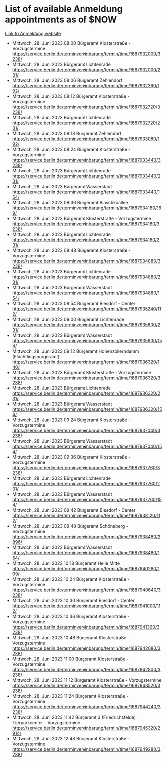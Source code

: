 # List of available Anmeldung appointments as of $NOW
[Link to Anmeldung website](https://service.berlin.de/terminvereinbarung/termin/tag.php?termin=1&anliegen[]=120686&dienstleisterlist=122210,122217,327316,122219,327312,122227,327314,122231,327346,122243,327348,122254,122252,329742,122260,329745,122262,329748,122271,327278,122273,327274,122277,327276,330436,122280,327294,122282,327290,122284,327292,122291,327270,122285,327266,122286,327264,122296,327268,150230,329760,122297,327286,122294,327284,122312,329763,122314,329775,122304,327330,122311,327334,122309,327332,317869,122281,327352,122279,329772,122283,122276,327324,122274,327326,122267,329766,122246,327318,122251,327320,122257,327322,122208,327298,122226,327300&herkunft=http%3A%2F%2Fservice.berlin.de%2Fdienstleistung%2F120686%2F)
- Mittwoch, 28. Juni 2023 08:00 Bürgeramt Klosterstraße - Vorzugstermine https://service.berlin.de/terminvereinbarung/termin/time/1687932000/3238/
- Mittwoch, 28. Juni 2023  Bürgeramt Lichtenrade https://service.berlin.de/terminvereinbarung/termin/time/1687932000/231/
- Mittwoch, 28. Juni 2023 08:06 Bürgeramt Zehlendorf https://service.berlin.de/terminvereinbarung/termin/time/1687932360/192/
- Mittwoch, 28. Juni 2023 08:12 Bürgeramt Klosterstraße - Vorzugstermine https://service.berlin.de/terminvereinbarung/termin/time/1687932720/3238/
- Mittwoch, 28. Juni 2023  Bürgeramt Lichtenrade https://service.berlin.de/terminvereinbarung/termin/time/1687932720/231/
- Mittwoch, 28. Juni 2023 08:18 Bürgeramt Zehlendorf https://service.berlin.de/terminvereinbarung/termin/time/1687933080/192/
- Mittwoch, 28. Juni 2023 08:24 Bürgeramt Klosterstraße - Vorzugstermine https://service.berlin.de/terminvereinbarung/termin/time/1687933440/3238/
- Mittwoch, 28. Juni 2023  Bürgeramt Lichtenrade https://service.berlin.de/terminvereinbarung/termin/time/1687933440/231/
- Mittwoch, 28. Juni 2023  Bürgeramt Wasserstadt https://service.berlin.de/terminvereinbarung/termin/time/1687933440/154/
- Mittwoch, 28. Juni 2023 08:36 Bürgeramt Blaschkoallee https://service.berlin.de/terminvereinbarung/termin/time/1687934160/169/
- Mittwoch, 28. Juni 2023  Bürgeramt Klosterstraße - Vorzugstermine https://service.berlin.de/terminvereinbarung/termin/time/1687934160/3238/
- Mittwoch, 28. Juni 2023  Bürgeramt Lichtenrade https://service.berlin.de/terminvereinbarung/termin/time/1687934160/231/
- Mittwoch, 28. Juni 2023 08:48 Bürgeramt Klosterstraße - Vorzugstermine https://service.berlin.de/terminvereinbarung/termin/time/1687934880/3238/
- Mittwoch, 28. Juni 2023  Bürgeramt Lichtenrade https://service.berlin.de/terminvereinbarung/termin/time/1687934880/231/
- Mittwoch, 28. Juni 2023  Bürgeramt Wasserstadt https://service.berlin.de/terminvereinbarung/termin/time/1687934880/154/
- Mittwoch, 28. Juni 2023 08:54 Bürgeramt Biesdorf - Center https://service.berlin.de/terminvereinbarung/termin/time/1687935240/112/
- Mittwoch, 28. Juni 2023 09:00 Bürgeramt Lichtenrade https://service.berlin.de/terminvereinbarung/termin/time/1687935600/231/
- Mittwoch, 28. Juni 2023  Bürgeramt Wasserstadt https://service.berlin.de/terminvereinbarung/termin/time/1687935600/154/
- Mittwoch, 28. Juni 2023 09:12 Bürgeramt Hohenzollerndamm (Flüchtlingsbürgeramt) https://service.berlin.de/terminvereinbarung/termin/time/1687936320/140/
- Mittwoch, 28. Juni 2023  Bürgeramt Klosterstraße - Vorzugstermine https://service.berlin.de/terminvereinbarung/termin/time/1687936320/3238/
- Mittwoch, 28. Juni 2023  Bürgeramt Lichtenrade https://service.berlin.de/terminvereinbarung/termin/time/1687936320/231/
- Mittwoch, 28. Juni 2023  Bürgeramt Wasserstadt https://service.berlin.de/terminvereinbarung/termin/time/1687936320/154/
- Mittwoch, 28. Juni 2023 09:24 Bürgeramt Klosterstraße - Vorzugstermine https://service.berlin.de/terminvereinbarung/termin/time/1687937040/3238/
- Mittwoch, 28. Juni 2023  Bürgeramt Wasserstadt https://service.berlin.de/terminvereinbarung/termin/time/1687937040/154/
- Mittwoch, 28. Juni 2023 09:36 Bürgeramt Klosterstraße - Vorzugstermine https://service.berlin.de/terminvereinbarung/termin/time/1687937760/3238/
- Mittwoch, 28. Juni 2023  Bürgeramt Lichtenrade https://service.berlin.de/terminvereinbarung/termin/time/1687937760/231/
- Mittwoch, 28. Juni 2023  Bürgeramt Wasserstadt https://service.berlin.de/terminvereinbarung/termin/time/1687937760/154/
- Mittwoch, 28. Juni 2023 09:42 Bürgeramt Biesdorf - Center https://service.berlin.de/terminvereinbarung/termin/time/1687938120/112/
- Mittwoch, 28. Juni 2023 09:48 Bürgeramt Schöneberg - Vorzugstermine https://service.berlin.de/terminvereinbarung/termin/time/1687938480/2896/
- Mittwoch, 28. Juni 2023  Bürgeramt Wasserstadt https://service.berlin.de/terminvereinbarung/termin/time/1687938480/154/
- Mittwoch, 28. Juni 2023 10:18 Bürgeramt Helle Mitte https://service.berlin.de/terminvereinbarung/termin/time/1687940280/109/
- Mittwoch, 28. Juni 2023 10:24 Bürgeramt Klosterstraße - Vorzugstermine https://service.berlin.de/terminvereinbarung/termin/time/1687940640/3238/
- Mittwoch, 28. Juni 2023 10:30 Bürgeramt Biesdorf - Center https://service.berlin.de/terminvereinbarung/termin/time/1687941000/112/
- Mittwoch, 28. Juni 2023 10:36 Bürgeramt Klosterstraße - Vorzugstermine https://service.berlin.de/terminvereinbarung/termin/time/1687941360/3238/
- Mittwoch, 28. Juni 2023 10:48 Bürgeramt Klosterstraße - Vorzugstermine https://service.berlin.de/terminvereinbarung/termin/time/1687942080/3238/
- Mittwoch, 28. Juni 2023 11:00 Bürgeramt Klosterstraße - Vorzugstermine https://service.berlin.de/terminvereinbarung/termin/time/1687942800/3238/
- Mittwoch, 28. Juni 2023 11:12 Bürgeramt Klosterstraße - Vorzugstermine https://service.berlin.de/terminvereinbarung/termin/time/1687943520/3238/
- Mittwoch, 28. Juni 2023 11:24 Bürgeramt Klosterstraße - Vorzugstermine https://service.berlin.de/terminvereinbarung/termin/time/1687944240/3238/
- Mittwoch, 28. Juni 2023 11:42 Bürgeramt 3 (Friedrichsfelde) Tierparkcenter - Vorzugstermine https://service.berlin.de/terminvereinbarung/termin/time/1687945320/2914/
- Mittwoch, 28. Juni 2023 12:48 Bürgeramt Klosterstraße - Vorzugstermine https://service.berlin.de/terminvereinbarung/termin/time/1687949280/3238/
